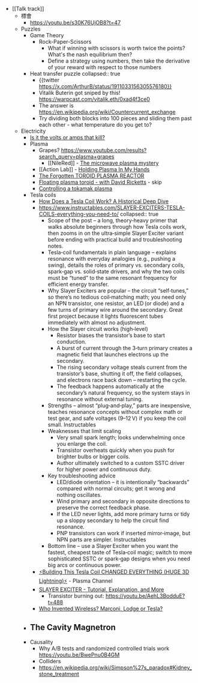 - [[Talk track]]
	- 標會
		- https://youtu.be/s30K76UjOB8?t=47
	- Puzzles
		- Game Theory
			- Rock-Paper-Scissors
				- What if winning with scissors is worth twice the points? What's the nash equilibrium then?
				- Define a strategy using numbers, then take the derivative of your reward with respect to those numbers
		- Heat transfer puzzle
		  collapsed:: true
			- {{twitter https://x.com/ArthurB/status/1911033156305576180}}
			- Vitalik Buterin got sniped by this!
			  https://warpcast.com/vitalik.eth/0xad4f3ce0
			- The answer is https://en.wikipedia.org/wiki/Countercurrent_exchange
			- Try dividing both blocks into 100 pieces and sliding them past each other - what temperature do you get to?
	- Electricity
		- [Is it the volts or amps that kill?](https://youtu.be/BGD-oSwJv3E?t=86)
		- Plasma
			- Grapes?
			  https://www.youtube.com/results?search_query=plasma+grapes
				- [[NileRed]] - [The microwave plasma mystery](https://youtu.be/l0u8Vtf2GoQ)
			- [[Action Lab]] - [Holding Plasma In My Hands](https://youtu.be/X-QgC6Trns4)
			- [The Forgotten TOROID PLASMA REACTOR](https://youtu.be/Rw3sfhW3Bt0)
			- [Floating plasma toroid - with David Ricketts](https://youtu.be/iXqbCmTt1Yg) - skip
			- [Controlling a tokamak plasma](https://youtu.be/I8hXBrEhxKU)
		- Tesla coils
			- [How Does a Tesla Coil Work? A Historical Deep Dive](https://youtu.be/IN9jb3fzZd0)
			- https://www.instructables.com/SLAYER-EXCITERS-TESLA-COILS-everything-you-need-to/
			  collapsed:: true
				- Scope of the post – a long, theory‑heavy primer that walks absolute beginners through how Tesla coils work, then zooms in on the ultra‑simple Slayer Exciter variant before ending with practical build and troubleshooting notes.
				- Tesla‑coil fundamentals in plain language – explains resonance with everyday analogies (e.g., pushing a swing), details the roles of primary vs. secondary coils, spark‑gap vs. solid‑state drivers, and why the two coils must be “tuned” to the same resonant frequency for efficient energy transfer.
				- Why Slayer Exciters are popular – the circuit “self‑tunes,” so there’s no tedious coil‑matching math; you need only an NPN transistor, one resistor, an LED (or diode) and a few turns of primary wire around the secondary. Great first project because it lights fluorescent tubes immediately with almost no adjustment.
				- How the Slayer circuit works (high‑level)
					- Resistor biases the transistor’s base to start conduction.
					- A burst of current through the 3‑turn primary creates a magnetic field that launches electrons up the secondary.
					- The rising secondary voltage steals current from the transistor’s base, shutting it off, the field collapses, and electrons race back down – restarting the cycle.
					- The feedback happens automatically at the secondary’s natural frequency, so the system stays in resonance without external tuning.
				- Strengths – almost “plug‑and‑play,” parts are inexpensive, teaches resonance concepts without complex math or test gear, and safe voltages (9–12 V) if you keep the coil small. 
				  Instructables
				- Weaknesses that limit scaling
					- Very small spark length; looks underwhelming once you enlarge the coil.
					- Transistor overheats quickly when you push for brighter bulbs or bigger coils.
					- Author ultimately switched to a custom SSTC driver for higher power and continuous duty.
				- Key troubleshooting advice
					- LED/diode orientation – it is intentionally “backwards” compared with normal circuits; get it wrong and nothing oscillates.
					- Wind primary and secondary in opposite directions to preserve the correct feedback phase.
					- If the LED never lights, add more primary turns or tidy up a sloppy secondary to help the circuit find resonance.
					- PNP transistors can work if inserted mirror‑image, but NPN parts are simpler. 
					  Instructables
				- Bottom line – use a Slayer Exciter when you want the fastest, cheapest taste of Tesla‑coil magic; switch to more sophisticated SSTC or spark‑gap designs when you need big arcs or continuous power.
			- [⚡Building This Tesla Coil CHANGED EVERYTHING (HUGE 3D Lightning)⚡](https://youtu.be/wWIeUsnqkRk) - Plasma Channel
			- [SLAYER EXCITER - Tutorial, Explanation, and More](https://youtu.be/AehL3BodduE)
				- Transistor burning out: https://youtu.be/AehL3BodduE?t=488
			- [Who Invented Wireless? Marconi, Lodge or Tesla?](https://youtu.be/dc41FCzeZNw)
		- The Cavity Magnetron
			-
		- Causality
			- Why A/B tests and randomized controlled trials work
			  https://youtu.be/BwePnu0B4GM
			- Colliders
			- https://en.wikipedia.org/wiki/Simpson%27s_paradox#Kidney_stone_treatment
